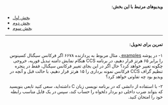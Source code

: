 <h4 dir=rtl>
ویدیوهای مرتبط با این بخش:
</h4>

* [بخش اول](https://www.aparat.com/v/QLasj?playlist=506336)  
* [بخش دوم](https://aparat.com/v/mk34n)  
* [بخش سوم](https://www.aparat.com/v/zGwOe)  
------------------------
<h4 dir=rtl>
  تمرین برای تحویل:
  </h4>
  
  <p dir=rtl>
  ۱- 
  در پوشه 
  <a href="https://github.com/Sajed68/IUT-DSPLAB2020/tree/master/video02/examples/6678-exampl2"> examples </a>
  ، مثال مربوط به پردازنده 
 ۶۶۷۸ 
  اگر فرکانس سیگنال کسینوس را برابر 
  ۶۵ 
  هرتز قرار دهیم، در برنامه 
  CCS 
  هنگام نمایش دامنه تبدیل فوریه، خروجی چگونه تغییر خواهد کرد؟ حال اگر در این بجای تغییر فرکانس سیگنال، فقط در پنجره تنظیم گراف 
  CCS 
  فرکانس نمونه برداری را ۱۵ هرتز قرار دهیم، با حالت قبل و آنچه در ویدیو بود چه تفاوتی خواهد کرد؟
  </p>
  
  <p dir=rtl>
  ۲- 
  با استفاده از دانشی که در برنامه نویسی زبان
  C 
  داشته‌اید، سعی کنید تابعی بنویسید که بتواند ضرب داخلی دو بردار دلخواه را حساب کند، سپس در یک فایل مناسب رابطه خود را امتحان کنید.
  </p>
